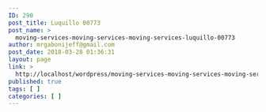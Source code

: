 ```yaml
---
ID: 290
post_title: Luquillo 00773
post_name: >
  moving-services-moving-services-moving-services-luquillo-00773
author: mrgabonijeff@gmail.com
post_date: 2018-03-28 01:36:31
layout: page
link: >
  http://localhost/wordpress/moving-services-moving-services-moving-services-luquillo-00773/
published: true
tags: [ ]
categories: [ ]
---
```

